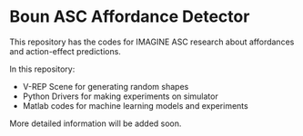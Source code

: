 # Boun ASC Affordance Detector

This repository has the codes for IMAGINE ASC research about affordances and action-effect predictions.

In this repository:

- V-REP Scene for generating random shapes
- Python Drivers for making experiments on simulator
- Matlab codes for machine learning models and experiments

More detailed information will be added soon.
